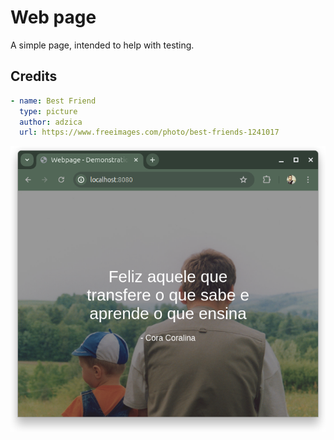 # Web page

A simple page, intended to help with testing.

## Credits

```yaml
- name: Best Friend
  type: picture
  author: adzica
  url: https://www.freeimages.com/photo/best-friends-1241017
```

![Screenshot](screenshot.png "Screenshot")

